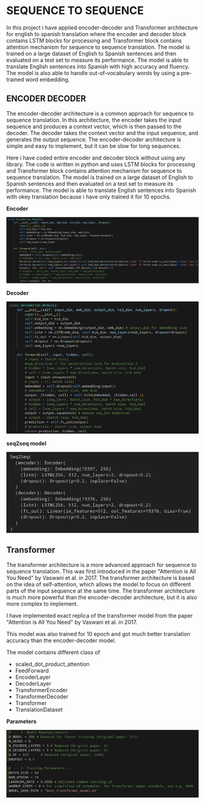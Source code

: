 # SEQUENCE TO SEQUENCE
In this project i have applied encoder-decoder and Transformer architecture for english to spanish translation where the encoder and decoder block contains LSTM blocks for processing and Transformer block contains attention mechanism for sequence to sequence translation. The model is trained on a large dataset of English to Spanish sentences and then evaluated on a test set to measure its performance. The model is able to translate English sentences into Spanish with high accuracy and fluency. The model is also able to handle out-of-vocabulary words by using a pre-trained word embedding.
## ENCODER DECODER
The encoder-decoder architecture is a common approach for sequence to sequence translation. In this architecture, the encoder takes the input sequence and produces a context vector, which is then passed to the decoder. The decoder takes the context vector and the input sequence, and generates the output sequence. The encoder-decoder architecture is simple and easy to implement, but it can be slow for long sequences.

Here i have coded entire encoder and decoder block without using any library. The code is written in python and uses LSTM blocks for processing and Transformer block contains attention mechanism for sequence to sequence translation. The model is trained on a large dataset of English to Spanish sentences and then evaluated on a test set to measure its performance. The model is able to translate English sentences into Spanish with okey translation because i have only trained it for 10 epochs.

**Encoder**

![encoder](/img/encoder.png)

**Decoder**

![decoder](/img/decoder.png)

**seq2seq model**

![seq2seq](/img/enc-dec-model.png)


## Transformer
The transformer architecture is a more advanced approach for sequence to sequence translation. This was first introduced in the paper "Attention is All You Need" by Vaswani et al. in 2017. The transformer architecture is based on the idea of self-attention, which allows the model to focus on different parts of the input sequence at the same time. The transformer architecture is much more powerful than the encoder-decoder architecture, but it is also more complex to implement.

I have implemented exact replica of the transformer model from the paper "Attention is All You Need" by Vaswani et al. in 2017.

This model was also trained for 10 epoch and got much better translation accuracy than the encoder-decoder model.

The model contains different class of
- scaled_dot_product_attention
- FeedForward
- EncoderLayer
- DecoderLayer
- TransformerEncoder
- TransformerDecoder
- Transformer
- TranslationDataset


**Parameters**

![transformer-parameters](/img/transformer_parameters.png)

